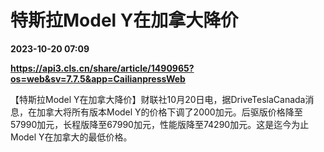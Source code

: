 # 特斯拉Model Y在加拿大降价

**2023-10-20 07:09**

**https://api3.cls.cn/share/article/1490965?os=web&sv=7.7.5&app=CailianpressWeb**

【特斯拉Model Y在加拿大降价】财联社10月20日电，据DriveTeslaCanada消息，在加拿大将所有版本Model Y的价格下调了2000加元。后驱版价格降至57990加元，长程版降至67990加元，性能版降至74290加元。这是迄今为止Model Y在加拿大的最低价格。